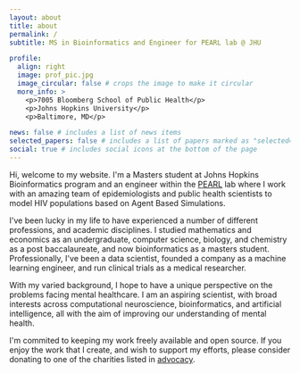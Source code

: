 ```yaml
---
layout: about
title: about
permalink: /
subtitle: MS in Bioinformatics and Engineer for PEARL lab @ JHU

profile:
  align: right
  image: prof_pic.jpg
  image_circular: false # crops the image to make it circular
  more_info: >
    <p>7005 Bloomberg School of Public Health</p>
    <p>Johns Hopkins University</p>
    <p>Baltimore, MD</p>

news: false # includes a list of news items
selected_papers: false # includes a list of papers marked as "selected={true}"
social: true # includes social icons at the bottom of the page
---
```


Hi, welcome to my website. I'm a Masters student at Johns Hopkins Bioinformatics program and an engineer within the [PEARL](https://pearlhivmodel.org/index.html) lab where I work with an amazing team of epidemiologists and public health scientists to model HIV populations based on Agent Based Simulations.

I've been lucky in my life to have experienced a number of different professions, and academic disciplines. I studied mathematics and economics as an undergraduate, computer science, biology, and chemistry as a post baccalaureate, and now bioinformatics as a masters student. Professionally, I've been a data scientist, founded a company as a machine learning engineer, and run clinical trials as a medical researcher.

With my varied background, I hope to have a unique perspective on the problems facing mental healthcare. I am an aspiring scientist, with broad interests across computational neuroscience, bioinformatics, and artificial intelligence, all with the aim of improving our understanding of mental health.

I'm commited to keeping my work freely available and open source. If you enjoy the work that I create, and wish to support my efforts, please consider donating to one of the charities listed in [advocacy](/advocacy).
